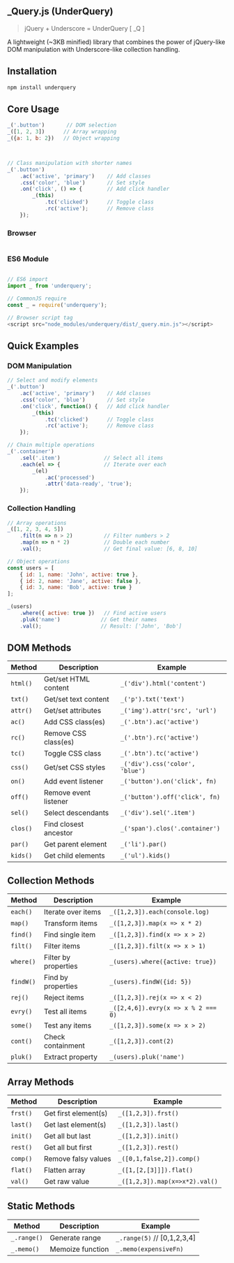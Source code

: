 ## _Query.js (UnderQuery)
> jQuery + Underscore = UnderQuery [ _Q ]

A lightweight (~3KB minified) library that combines the power of jQuery-like DOM manipulation with Underscore-like collection handling.

## Installation

```bash
npm install underquery
```

## Core Usage
```javascript
_('.button')       // DOM selection
_([1, 2, 3])      // Array wrapping
_({a: 1, b: 2})   // Object wrapping



// Class manipulation with shorter names
_('.button')
    .ac('active', 'primary')    // Add classes
    .css('color', 'blue')       // Set style
    .on('click', () => {        // Add click handler
        _(this)
            .tc('clicked')      // Toggle class
            .rc('active');      // Remove class
    });
```



### Browser
```html

```

### ES6 Module
```javascript

// ES6 import
import _ from 'underquery';

// CommonJS require
const _ = require('underquery');

// Browser script tag
<script src="node_modules/underquery/dist/_query.min.js"></script>
```

## Quick Examples

### DOM Manipulation
```javascript
// Select and modify elements
_('.button')
    .ac('active', 'primary')    // Add classes
    .css('color', 'blue')       // Set style
    .on('click', function() {   // Add click handler
        _(this)
            .tc('clicked')      // Toggle class
            .rc('active');      // Remove class
    });

// Chain multiple operations
_('.container')
    .sel('.item')              // Select all items
    .each(el => {              // Iterate over each
        _(el)
            .ac('processed')
            .attr('data-ready', 'true');
    });
```

### Collection Handling
```javascript
// Array operations
_([1, 2, 3, 4, 5])
    .filt(n => n > 2)          // Filter numbers > 2
    .map(n => n * 2)           // Double each number
    .val();                    // Get final value: [6, 8, 10]

// Object operations
const users = [
    { id: 1, name: 'John', active: true },
    { id: 2, name: 'Jane', active: false },
    { id: 3, name: 'Bob', active: true }
];

_(users)
    .where({ active: true })   // Find active users
    .pluk('name')             // Get their names
    .val();                   // Result: ['John', 'Bob']

```

## DOM Methods
| Method | Description | Example |
|--------|-------------|---------|
| `html()` | Get/set HTML content | `_('div').html('content')` |
| `txt()` | Get/set text content | `_('p').txt('text')` |
| `attr()` | Get/set attributes | `_('img').attr('src', 'url')` |
| `ac()` | Add CSS class(es) | `_('.btn').ac('active')` |
| `rc()` | Remove CSS class(es) | `_('.btn').rc('active')` |
| `tc()` | Toggle CSS class | `_('.btn').tc('active')` |
| `css()` | Get/set CSS styles | `_('div').css('color', 'blue')` |
| `on()` | Add event listener | `_('button').on('click', fn)` |
| `off()` | Remove event listener | `_('button').off('click', fn)` |
| `sel()` | Select descendants | `_('div').sel('.item')` |
| `clos()` | Find closest ancestor | `_('span').clos('.container')` |
| `par()` | Get parent element | `_('li').par()` |
| `kids()` | Get child elements | `_('ul').kids()` |

## Collection Methods
| Method | Description | Example |
|--------|-------------|---------|
| `each()` | Iterate over items | `_([1,2,3]).each(console.log)` |
| `map()` | Transform items | `_([1,2,3]).map(x => x * 2)` |
| `find()` | Find single item | `_([1,2,3]).find(x => x > 2)` |
| `filt()` | Filter items | `_([1,2,3]).filt(x => x > 1)` |
| `where()` | Filter by properties | `_(users).where({active: true})` |
| `findW()` | Find by properties | `_(users).findW({id: 5})` |
| `rej()` | Reject items | `_([1,2,3]).rej(x => x < 2)` |
| `evry()` | Test all items | `_([2,4,6]).evry(x => x % 2 === 0)` |
| `some()` | Test any items | `_([1,2,3]).some(x => x > 2)` |
| `cont()` | Check containment | `_([1,2,3]).cont(2)` |
| `pluk()` | Extract property | `_(users).pluk('name')` |

## Array Methods
| Method | Description | Example |
|--------|-------------|---------|
| `frst()` | Get first element(s) | `_([1,2,3]).frst()` |
| `last()` | Get last element(s) | `_([1,2,3]).last()` |
| `init()` | Get all but last | `_([1,2,3]).init()` |
| `rest()` | Get all but first | `_([1,2,3]).rest()` |
| `comp()` | Remove falsy values | `_([0,1,false,2]).comp()` |
| `flat()` | Flatten array | `_([1,[2,[3]]]).flat()` |
| `val()` | Get raw value | `_([1,2,3]).map(x=>x*2).val()` |

## Static Methods
| Method | Description | Example |
|--------|-------------|---------|
| `_.range()` | Generate range | `_.range(5)` // [0,1,2,3,4] |
| `_.memo()` | Memoize function | `_.memo(expensiveFn)` |
